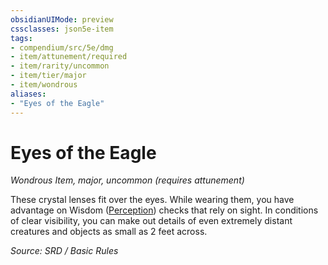```yaml
---
obsidianUIMode: preview
cssclasses: json5e-item
tags:
- compendium/src/5e/dmg
- item/attunement/required
- item/rarity/uncommon
- item/tier/major
- item/wondrous
aliases: 
- "Eyes of the Eagle"
---
```

# Eyes of the Eagle
*Wondrous Item, major, uncommon (requires attunement)*  


These crystal lenses fit over the eyes. While wearing them, you have advantage on Wisdom ([Perception](rules/skills.md#Perception)) checks that rely on sight. In conditions of clear visibility, you can make out details of even extremely distant creatures and objects as small as 2 feet across.

*Source: SRD / Basic Rules*